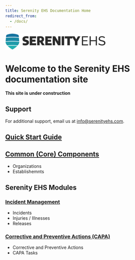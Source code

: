 ```yaml
---
title: Serenity EHS Documentation Home
redirect_from:
  - /docs/
---
```

![Serenity EHS Logo](/images/serenity_ehs_color_grey_trans_320x52.png)

# Welcome to the Serenity EHS documentation site

**This site is under construction**

## Support
For additional support, email us at [info@serenityehs.com](mailto:info@serenityehs.com).

## [Quick Start Guide](/docs/quickstart/)

## [Common (Core) Components](/docs/core/)
* Organizations
* Establishemnts

## Serenity EHS Modules

### [Incident Management](/docs/incident/)
* Incidents
* Injuries / Illnesses
* Releases

### [Corrective and Preventive Actions (CAPA)](/docs/capa/)
* Corrective and Preventive Actions
* CAPA Tasks
